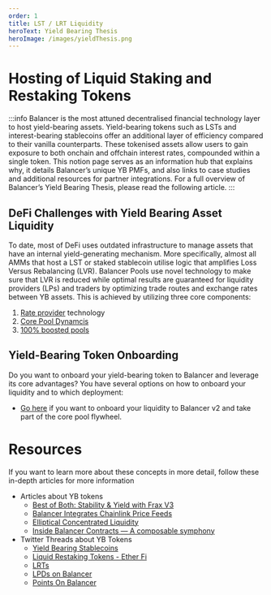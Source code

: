```yaml
---
order: 1
title: LST / LRT Liquidity
heroText: Yield Bearing Thesis
heroImage: /images/yieldThesis.png
---
```


# Hosting of Liquid Staking and Restaking Tokens

:::info
Balancer is the most attuned decentralised financial technology layer to host yield-bearing assets. Yield-bearing tokens
such as LSTs and interest-bearing stablecoins offer an additional layer of efficiency compared to their vanilla
counterparts. These tokenised assets allow users to gain exposure to both onchain and offchain interest rates,
compounded within a single token. This notion page serves as an information hub that explains why, it details
Balancer’s unique YB PMFs, and also links to case studies and additional resources for partner integrations.
For a full overview of Balancer’s Yield Bearing Thesis, please read the following article.
:::

## DeFi Challenges with Yield Bearing Asset Liquidity
To date, most of DeFi uses outdated infrastructure to manage assets that have an internal yield-generating mechanism. More specifically, almost all AMMs that host a LST or staked stablecoin utilise logic that amplifies Loss Versus Rebalancing (LVR). 
Balancer Pools use novel technology to make sure that LVR is reduced while optimal results are guaranteed for liquidity providers (LPs) and traders by optimizing trade routes and exchange rates between YB assets.
This is achieved by utilizing three core components:
1. [Rate provider](../../balancer-v2/rate-providers.md) technology
2. [Core Pool Dynamcis](../../balancer-v2/core-pools.md)
3. [100% boosted pools](../products/boostedpools.md)

## Yield-Bearing Token Onboarding

Do you want to onboard your yield-bearing token to Balancer and leverage its core advantages? You have several options on how to onboard your liquidity and to which deployment:
- [Go here](/partner-onboarding/balancer-v2/onboard-yb-token) if you want to onboard your liquidity to Balancer v2 and take part of the core pool flywheel.

# Resources
If you want to learn more about these concepts in more detail, follow these in-depth articles for more information
* Articles about YB tokens
  - [Best of Both: Stability & Yield with Frax V3](https://beefy.com/articles/frax/)
  - [Balancer Integrates Chainlink Price Feeds](https://medium.com/balancer-protocol/balancer-integrates-chainlink-price-feeds-to-help-secure-staked-eth-composable-stable-pools-c649d8181510)
  - [Elliptical Concentrated Liquidity](https://medium.com/balancer-protocol/built-on-balancer-elliptical-concentrated-liquidity-77f289d346f9)
  - [Inside Balancer Contracts — A composable symphony](https://medium.com/balancer-protocol/inside-balancer-contracts-a-composable-symphony-1-229f6e90224d)
* Twitter Threads about YB Tokens
  - [Yield Bearing Stablecoins](https://twitter.com/Balancer/status/1752319055821000922)
  - [Liquid Restaking Tokens - Ether Fi](https://x.com/Balancer/status/1750541715457589455?s=20)
  - [LRTs](https://x.com/Balancer/status/1749779120450601256?s=20)
  - [LPDs on Balancer](https://x.com/Balancer/status/1760673085131518220?s=20)
  - [Points On Balancer](https://x.com/Balancer/status/1759582409526521859?s=20)





